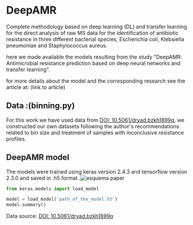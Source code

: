 # DeepAMR
Complete methodology based on deep learning (DL) and transfer learning for the direct analysis of raw
MS data for the identification of antibiotic resistance in three different bacterial species, Escherichia coli, Klebsiella pneumoniae and Staphylococcus aureus.

here we made available the models resulting from the study "DeepAMR: Antimicrobial resistance prediction based on deep neural networks and transfer learning".

for more details about the model and the corresponding research see the article at: (link to article)
## Data :(binning.py)
For this work we have used data from <a href="https://doi.org/10.5061/dryad.bzkh1899q" rel="nofollow">DOI: 10.5061/dryad.bzkh1899q</a>, we constructed our own datasets following the author's recommendations related to bin size and treatment of samples with inconclusive resistance profiles.
## DeepAMR model
The models were trained using keras version 2.4.3 and tensorflow version 2.3.0 and saved in .h5 format.
![esquema paper](https://user-images.githubusercontent.com/43461313/201794393-78c50952-ff42-425b-b5ee-c275481e835d.png)

```python
from keras.models import load_model

model = load_model('path_of_the_model.h5')
model.summary()
```

Data source: <a href="https://doi.org/10.5061/dryad.bzkh1899q" rel="nofollow">DOI: 10.5061/dryad.bzkh1899q</a>

